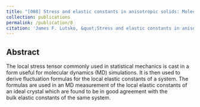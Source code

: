 ```yaml
---
title: "[008] Stress and elastic constants in anisotropic solids: Molecular dynamics techniques"
collection: publications
permalink: /publication/8
citation: 'James F. Lutsko, &quot;Stress and elastic constants in anisotropic solids: Molecular dynamics techniques&quot;, <i>J. App. Phys.</i>, <strong>64</strong>, 1152 (1988)'
---
```

Abstract
---
The local stress tensor commonly used in statistical mechanics is cast in a form useful for molecular dynamics (MD) simulations. It is then used to derive fluctuation formulas for the local elastic constants of a system. The formulas are used in an MD measurement of the local elastic constants of an ideal crystal which are found to be in good agreement with the bulk elastic constants of the same system.
